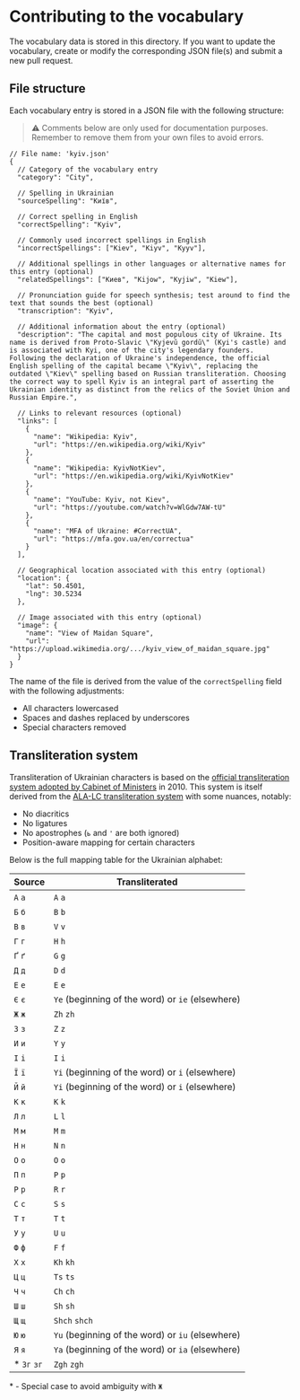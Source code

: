 # Contributing to the vocabulary

The vocabulary data is stored in this directory.
If you want to update the vocabulary, create or modify the corresponding JSON file(s) and submit a new pull request.

## File structure

Each vocabulary entry is stored in a JSON file with the following structure:

> ⚠ Comments below are only used for documentation purposes.
> Remember to remove them from your own files to avoid errors.

```jsonc
// File name: 'kyiv.json'
{
  // Category of the vocabulary entry
  "category": "City",

  // Spelling in Ukrainian
  "sourceSpelling": "Київ",

  // Correct spelling in English
  "correctSpelling": "Kyiv",

  // Commonly used incorrect spellings in English
  "incorrectSpellings": ["Kiev", "Kiyv", "Kyyv"],

  // Additional spellings in other languages or alternative names for this entry (optional)
  "relatedSpellings": ["Киев", "Kijow", "Kyjiw", "Kiew"],

  // Pronunciation guide for speech synthesis; test around to find the text that sounds the best (optional)
  "transcription": "Kyiv",

  // Additional information about the entry (optional)
  "description": "The capital and most populous city of Ukraine. Its name is derived from Proto-Slavic \"Kyjevŭ gordŭ\" (Kyi's castle) and is associated with Kyi, one of the city's legendary founders. Following the declaration of Ukraine's independence, the official English spelling of the capital became \"Kyiv\", replacing the outdated \"Kiev\" spelling based on Russian transliteration. Choosing the correct way to spell Kyiv is an integral part of asserting the Ukrainian identity as distinct from the relics of the Soviet Union and Russian Empire.",

  // Links to relevant resources (optional)
  "links": [
    {
      "name": "Wikipedia: Kyiv",
      "url": "https://en.wikipedia.org/wiki/Kyiv"
    },
    {
      "name": "Wikipedia: KyivNotKiev",
      "url": "https://en.wikipedia.org/wiki/KyivNotKiev"
    },
    {
      "name": "YouTube: Kyiv, not Kiev",
      "url": "https://youtube.com/watch?v=WlGdw7AW-tU"
    },
    {
      "name": "MFA of Ukraine: #CorrectUA",
      "url": "https://mfa.gov.ua/en/correctua"
    }
  ],

  // Geographical location associated with this entry (optional)
  "location": {
    "lat": 50.4501,
    "lng": 30.5234
  },

  // Image associated with this entry (optional)
  "image": {
    "name": "View of Maidan Square",
    "url": "https://upload.wikimedia.org/.../kyiv_view_of_maidan_square.jpg"
  }
}
```

The name of the file is derived from the value of the `correctSpelling` field with the following adjustments:

- All characters lowercased
- Spaces and dashes replaced by underscores
- Special characters removed

## Transliteration system

Transliteration of Ukrainian characters is based on the [official transliteration system adopted by Cabinet of Ministers](https://mfa.gov.ua/storage/app/sites/1/e-conf101-84-roman-system-ukraine-eng.pdf) in 2010.
This system is itself derived from the [ALA-LC transliteration system](https://loc.gov/catdir/cpso/romanization/ukrainia.pdf) with some nuances, notably:

- No diacritics
- No ligatures
- No apostrophes (`ь` and `'` are both ignored)
- Position-aware mapping for certain characters

Below is the full mapping table for the Ukrainian alphabet:

| Source       | Transliterated                                   |
| ------------ | ------------------------------------------------ |
| `А` `а`      | `A` `a`                                          |
| `Б` `б`      | `B` `b`                                          |
| `В` `в`      | `V` `v`                                          |
| `Г` `г`      | `H` `h`                                          |
| `Ґ` `ґ`      | `G` `g`                                          |
| `Д` `д`      | `D` `d`                                          |
| `Е` `е`      | `E` `e`                                          |
| `Є` `є`      | `Ye` (beginning of the word) or `ie` (elsewhere) |
| `Ж` `ж`      | `Zh` `zh`                                        |
| `З` `з`      | `Z` `z`                                          |
| `И` `и`      | `Y` `y`                                          |
| `І` `і`      | `I` `i`                                          |
| `Ї` `ї`      | `Yi` (beginning of the word) or `i` (elsewhere)  |
| `Й` `й`      | `Yi` (beginning of the word) or `i` (elsewhere)  |
| `К` `к`      | `K` `k`                                          |
| `Л` `л`      | `L` `l`                                          |
| `М` `м`      | `M` `m`                                          |
| `Н` `н`      | `N` `n`                                          |
| `О` `о`      | `O` `o`                                          |
| `П` `п`      | `P` `p`                                          |
| `Р` `р`      | `R` `r`                                          |
| `С` `с`      | `S` `s`                                          |
| `Т` `т`      | `T` `t`                                          |
| `У` `у`      | `U` `u`                                          |
| `Ф` `ф`      | `F` `f`                                          |
| `Х` `х`      | `Kh` `kh`                                        |
| `Ц` `ц`      | `Ts` `ts`                                        |
| `Ч` `ч`      | `Ch` `ch`                                        |
| `Ш` `ш`      | `Sh` `sh`                                        |
| `Щ` `щ`      | `Shch` `shch`                                    |
| `Ю` `ю`      | `Yu` (beginning of the word) or `iu` (elsewhere) |
| `Я` `я`      | `Ya` (beginning of the word) or `ia` (elsewhere) |
| \* `Зг` `зг` | `Zgh` `zgh`                                      |

\* - Special case to avoid ambiguity with `Ж`

